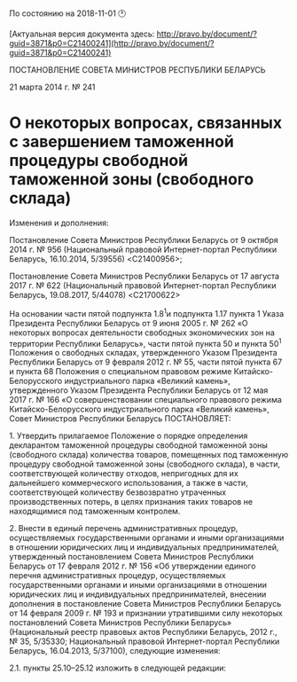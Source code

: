 По состоянию на 2018-11-01 &#x1F550;

[Актуальная версия документа здесь: http://pravo.by/document/?guid=3871&p0=C21400241](http://pravo.by/document/?guid=3871&p0=C21400241)

<p>ПОСТАНОВЛЕНИЕ СОВЕТА МИНИСТРОВ РЕСПУБЛИКИ БЕЛАРУСЬ</p>
<p>21 марта 2014 г. № 241</p>
<h1>О некоторых вопросах, связанных с завершением таможенной процедуры свободной таможенной зоны (свободного склада)</h1>
<p>Изменения и дополнения:</p>
<p>Постановление Совета Министров Республики Беларусь от 9 октября 2014 г. № 956 (Национальный правовой Интернет-портал Республики Беларусь, 16.10.2014, 5/39556) &lt;C21400956&gt;;</p>
<p>Постановление Совета Министров Республики Беларусь от 17 августа 2017 г. № 622 (Национальный правовой Интернет-портал Республики Беларусь, 19.08.2017, 5/44078) &lt;C21700622&gt;</p>
<p></p>
<p>На основании части пятой подпункта 1.8<sup>1</sup><sup></sup>и подпункта 1.17 пункта 1 Указа Президента Республики Беларусь от 9 июня 2005 г. № 262 «О некоторых вопросах деятельности свободных экономических зон на территории Республики Беларусь», части пятой пункта 50 и пункта 50<sup>1</sup> Положения о свободных складах, утвержденного Указом Президента Республики Беларусь от 9 февраля 2012 г. № 55, части пятой пункта 67 и пункта 68 Положения о специальном правовом режиме Китайско-Белорусского индустриального парка «Великий камень», утвержденного Указом Президента Республики Беларусь от 12 мая 2017 г. № 166 «О совершенствовании специального правового режима Китайско-Белорусского индустриального парка «Великий камень», Совет Министров Республики Беларусь ПОСТАНОВЛЯЕТ:</p>
<p>1. Утвердить прилагаемое Положение о порядке определения декларантом таможенной процедуры свободной таможенной зоны (свободного склада) количества товаров, помещенных под таможенную процедуру свободной таможенной зоны (свободного склада), в части, соответствующей количеству отходов, непригодных для их дальнейшего коммерческого использования, а также в части, соответствующей количеству безвозвратно утраченных производственных потерь, в целях признания таких товаров не находящимися под таможенным контролем.</p>
<p>2. Внести в единый перечень административных процедур, осуществляемых государственными органами и иными организациями в отношении юридических лиц и индивидуальных предпринимателей, утвержденный постановлением Совета Министров Республики Беларусь от 17 февраля 2012 г. № 156 «Об утверждении единого перечня административных процедур, осуществляемых государственными органами и иными организациями в отношении юридических лиц и индивидуальных предпринимателей, внесении дополнения в постановление Совета Министров Республики Беларусь от 14 февраля 2009 г. № 193 и признании утратившими силу некоторых постановлений Совета Министров Республики Беларусь» (Национальный реестр правовых актов Республики Беларусь, 2012 г., № 35, 5/35330; Национальный правовой Интернет-портал Республики Беларусь, 16.04.2013, 5/37100), следующие изменения:</p>
<p>2.1. пункты 25.10–25.12 изложить в следующей редакции:</p>
<p></p>